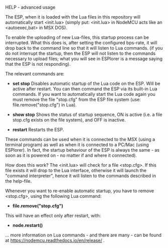 HELP - advanced usage

The ESP, when it is loaded with the Lua files in this repository will automatically start \<init.lua\> (simply put: \<init.lua\> in NodeMCU acts like an \<autoexec,bat\> in MSX DOS).

To enable the uploading of new Lua-files, this startup process can be interrupted. What this does is, after setting the configured bps-rate, it will drop back to the command line so that it will listen to Lua commands. (if you do not interrupt the startup, then the ESP will not listen to the commands necessary to upload files; what you will see in ESPlorer is a message saying that the ESP is not responding).

The relevant commands are:

- <b>set stop</b>
  Disables automatic startup of the Lua code on the ESP. Will be active after restart. You can then command the ESP via its built-in Lua commands. If you want to automatically start the Lua code again you must remove the file "stop.cfg" from the ESP file system (use: file.remove("stop.cfg") in Lua).
  
- <b>show stop</b>
  Shows the status of startup sequence, ON is active (i.e. a file stop.cfg exists on the file system), and OFF is inactive.

- <b>restart</b>
  Restarts the ESP.

These commands can be used when it is connected to the MSX (using a terminal program) as well as when it is connected to a PC/Mac (using ESPlorer). In fact, the startup behaviour of the ESP is always the same - as soon as it is powered on - no matter if and where it connected).

How does this work? The \<init.lua\> will check for a file \<stop.cfg\>. If this file exists it will drop to the Lua interface, otherwise it will launch the "command interpreter", hence it will listen to the commands described in the help-file.

Whenever you want to re-enable automatic startup, you have to remove \<stop.cfg\>, using the following Lua command:

- <b>file.remove(\"stop.cfg\")</b>

This will have an effect only after restart, with:

- <b>node.restart()</b>

... more information on Lua commands - and there are many - can be found at https://nodemcu.readthedocs.io/en/release/ .
